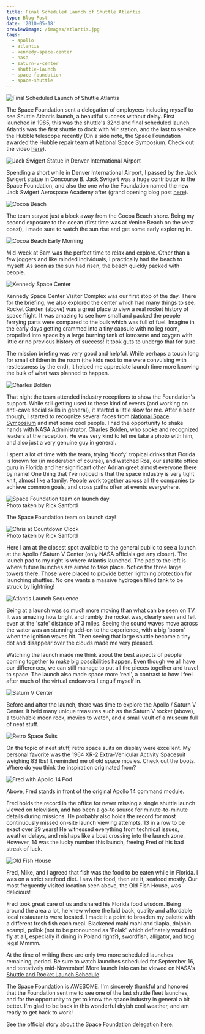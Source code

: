 ```yaml
---
title: Final Scheduled Launch of Shuttle Atlantis
type: Blog Post
date: '2010-05-18'
previewImage: /images/atlantis.jpg
tags:
  - apollo
  - atlantis
  - kennedy-space-center
  - nasa
  - saturn-v-center
  - shuttle-launch
  - space-foundation
  - space-shuttle
---
```

![Final Scheduled Launch of Shuttle Atlantis](/images/finalscheduledatlantislaunch.jpg)

The Space Foundation sent a delegation of employees including myself to see Shuttle Atlantis launch, a beautiful success without delay. First launched in 1985, this was the shuttle's 32nd and final scheduled launch. Atlantis was the first shuttle to dock with Mir station, and the last to service the Hubble telescope recently (On a side note, the Space Foundation awarded the Hubble repair team at National Space Symposium. Check out the video [here](http://2010.nationalspacesymposium.org/media/symposium-videos)).

![Jack Swigert Statue in Denver International Airport](/images/jackswigertstatue.jpg)

Spending a short while in Denver International Airport, I passed by the Jack Swigert statue in Concourse B. Jack Swigert was a huge contributor to the Space Foundation, and also the one who the Foundation named the new Jack Swigert Aerospace Academy after (grand opening blog post [here](http://www.christopherstevens.cc/blog/2009/08/27/jack-swigert-aerospace-academy-grand-opening/)).

![Cocoa Beach](/images/cocoabeachsunrise.jpg)

The team stayed just a block away from the Cocoa Beach shore. Being my second exposure to the ocean (first time was at Venice Beach on the west coast), I made sure to watch the sun rise and get some early exploring in.

![Cocoa Beach Early Morning](/images/beachmanwalkin.jpg)

Mid-week at 6am was the perfect time to relax and explore. Other than a few joggers and like minded individuals, I practically had the beach to myself! As soon as the sun had risen, the beach quickly packed with people.

![Kennedy Space Center](/images/kenedyspacecenter.jpg)

Kennedy Space Center Visitor Complex was our first stop of the day. There for the briefing, we also explored the center which had many things to see. Rocket Garden (above) was a great place to view a real rocket history of space flight. It was amazing to see how small and packed the people ferrying parts were compared to the bulk which was full of fuel. Imagine in the early days getting crammed into a tiny capsule with no leg room, propelled into space by a large burning tank of kerosene and oxygen with little or no previous history of success! It took guts to undergo that for sure.

The mission briefing was very good and helpful. While perhaps a touch long for small children in the room (the kids next to me were convulsing with restlessness by the end), it helped me appreciate launch time more knowing the bulk of what was planned to happen.

![Charles Bolden](/images/bolden.jpg)

That night the team attended industry receptions to show the Foundation's support. While still getting used to these kind of events (and working on anti-cave social skills in general), it started a little slow for me. After a beer though, I started to recognize several faces from [National Space Symposium](http://www.nationalspacesymposium.org) and met some cool people. I had the opportunity to shake hands with NASA Administrator, Charles Bolden, who spoke and recognized leaders at the reception. He was very kind to let me take a photo with him, and also just a very genuine guy in general.

I spent a lot of time with the team, trying 'floofy' tropical drinks that Florida is known for (in moderation of course), and watched Roz, our satellite office guru in Florida and her significant other Adrian greet almost everyone there by name! One thing that I've noticed is that the space industry is very tight knit, almost like a family. People work together across all the companies to achieve common goals, and cross paths often at events everywhere.

![Space Foundation team on launch day](/images/spacefoundationteam.jpg)  
Photo taken by Rick Sanford

The Space Foundation team on launch day!

![Chris at Countdown Clock](/images/chrisatlantiscountdown.jpg)  
Photo taken by Rick Sanford

Here I am at the closest spot available to the general public to see a launch at the Apollo / Saturn V Center (only NASA officials get any closer). The launch pad to my right is where Atlantis launched. The pad to the left is where future launches are aimed to take place. Notice the three large towers there. Those were placed to provide better lightning protection for launching shuttles. No one wants a massive hydrogen filled tank to be struck by lightning!

![Atlantis Launch Sequence](/images/atlantislaunchsequence.jpg)

Being at a launch was so much more moving than what can be seen on TV. It was amazing how bright and rumbly the rocket was, clearly seen and felt even at the 'safe' distance of 3 miles. Seeing the sound waves move across the water was an stunning add-on to the experience, with a big 'boom' when the ignition waves hit. Then seeing that large shuttle become a tiny dot and disappear over the clouds made me very pleased.

Watching the launch made me think about the best aspects of people coming together to make big possibilities happen. Even though we all have our differences, we can still manage to put all the pieces together and travel to space. The launch also made space more 'real', a contrast to how I feel after much of the virtual endeavors I engulf myself in.

![Saturn V Center](/images/saturnvcetner.jpg)

Before and after the launch, there was time to explore the Apollo / Saturn V Center. It held many unique treasures such as the Saturn V rocket (above), a touchable moon rock, movies to watch, and a small vault of a museum full of neat stuff.

![Retro Space Suits](/images/retrospacesuites.jpg)

On the topic of neat stuff, retro space suits on display were excellent. My personal favorite was the 1964 XR-2 Extra-Vehicular Activity Spacesuit weighing 83 lbs! It reminded me of old space movies. Check out the boots. Where do you think the inspiration originated from?

![Fred with Apollo 14 Pod](/images/fredappollo14.jpg)

Above, Fred stands in front of the original Apollo 14 command module.

Fred holds the record in the office for never missing a single shuttle launch viewed on television, and has been a go-to source for minute-to-minute details during missions. He probably also holds the record for most continuously missed on-site launch viewing attempts, 13 in a row to be exact over 29 years! He witnessed everything from technical issues, weather delays, and mishaps like a boat crossing into the launch zone. However, 14 was the lucky number this launch, freeing Fred of his bad streak of luck.

![Old Fish House](/images/oldfishhouse.jpg)

Fred, Mike, and I agreed that fish was the food to be eaten while in Florida. I was on a strict seefood diet. I saw the food, then ate it, seafood mostly. Our most frequently visited location seen above, the Old Fish House, was delicious!

Fred took great care of us and shared his Florida food wisdom. Being around the area a lot, he knew where the laid back, quality and affordable local restaurants were located. I made it a point to broaden my palette with a different fresh fish each meal. Blackened mahi mahi and tilapia, dolphin scampi, pollok (not to be pronounced as 'Polak' which definately would not fly at all, especially if dining in Poland right?), swordfish, alligator, and frog legs! Mmmm.

At the time of writing there are only two more scheduled launches remaining, period. Be sure to watch launches scheduled for September 16, and tentatively mid-November! More launch info can be viewed on NASA's [Shuttle and Rocket Launch Schedule](http://www.nasa.gov/missions/highlights/schedule.html).

The Space Foundation is AWESOME. I'm sincerely thankful and honored that the Foundation sent me to see one of the last shuttle fleet launches, and for the opportunity to get to know the space industry in general a bit better. I'm glad to be back in this wonderful dryish cool weather, and am ready to get back to work!

See the official story about the Space Foundation delegation [here](http://www.spacefoundation.org/news/story.php?id=954).
